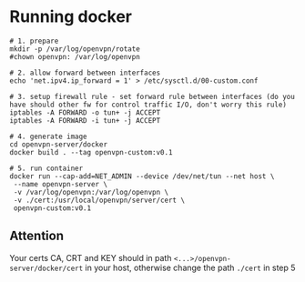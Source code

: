 # Running docker

```
# 1. prepare
mkdir -p /var/log/openvpn/rotate
#chown openvpn: /var/log/openvpn

# 2. allow forward between interfaces
echo 'net.ipv4.ip_forward = 1' > /etc/sysctl.d/00-custom.conf

# 3. setup firewall rule - set forward rule between interfaces (do you have should other fw for control traffic I/O, don't worry this rule)
iptables -A FORWARD -o tun+ -j ACCEPT
iptables -A FORWARD -i tun+ -j ACCEPT
```

```
# 4. generate image
cd openvpn-server/docker
docker build . --tag openvpn-custom:v0.1
```

```
# 5. run container
docker run --cap-add=NET_ADMIN --device /dev/net/tun --net host \
 --name openvpn-server \
 -v /var/log/openvpn:/var/log/openvpn \
 -v ./cert:/usr/local/openvpn/server/cert \
 openvpn-custom:v0.1
```

## Attention
Your certs CA, CRT and KEY should in path `<...>/openvpn-server/docker/cert` in your host, otherwise change the path `./cert` in step 5
